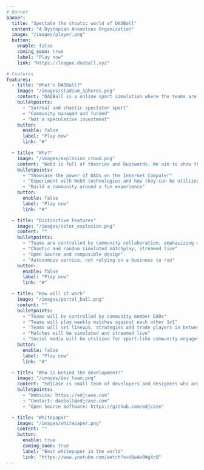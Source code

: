 ```yaml
---
# Banner
banner:
  title: "Spectate the choatic world of DAOBall"
  content: "A Dystopian Anomolous Organization"
  image: "/images/player.png"
  button:
    enable: false
    coming_soon: true
    label: "Play now"
    link: "https://league.daoball.xyz"

# Features
features:
  - title: "What's DAOBall?"
    image: "/images/stadium_spheres.png"
    content: "DAOBall is a online sport simulation where the teams are controlled by groups of community members via Web3 technologies."
    bulletpoints:
      - "Surreal and chaotic spectator sport"
      - "Community managed and funded"
      - "Not a speculative investment"
    button:
      enable: false
      label: "Play now"
      link: "#"

  - title: "Why?"
    image: "/images/explosion_crowd.png"
    content: "Web3 is full of theories and buzzwords. We aim to show the strengths of Web3 that isn't speculative."
    bulletpoints:
      - "Showcase the power of DAOs on the Internet Computer"
      - "Experiment with Web3 technologies and how they can be utilized to create a fun and engaging experience"
      - "Build a community around a fun experience"
    button:
      enable: false
      label: "Play now"
      link: "#"

  - title: "Distinctive Features"
    image: "/images/color_explosion.png"
    content: ""
    bulletpoints:
      - "Teams are controlled by community collaboration, emphasizing collective decision-making"
      - "Chaotic and random simulated matchplay, streamed live"
      - "Open Source and composible design"
      - "Autonomous service, not relying on a business to run"
    button:
      enable: false
      label: "Play now"
      link: "#"

  - title: "How will it work"
    image: "/images/portal_ball.png"
    content: ""
    bulletpoints:
      - "Teams will be controlled by community member DAOs"
      - "Teams will play weekly matches against each other 1v1"
      - "Teams will set lineups, strategies and trade players in between matches"
      - "Matches will be simulated and streamed live"
      - "Social media will be utilized for sport-like community engagement"
    button:
      enable: false
      label: "Play now"
      link: "#"

  - title: "Who is behind the development?"
    image: "/images/dev_team.png"
    content: "EdjCase is small team of developers and designers who are passionate about Web3 and the Internet Computer. All of our work is open source and want to grow the ecosystem by building fun and engaging experiences."
    bulletpoints:
      - "Website: https://edjcase.com"
      - "Contact: daoball@edjcase.com"
      - "Open Source Software: https://github.com/edjcase"

  - title: "Whitepaper"
    image: "/images/whitepaper.png"
    content: ""
    button:
      enable: true
      coming_soon: true
      label: "Best whitepaper in the world"
      link: "https://www.youtube.com/watch?v=dQw4w9WgXcQ"
---
```

